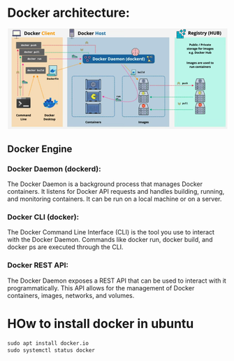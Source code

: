 # Docker architecture:

![alt text](image.png)


## Docker Engine
### Docker Daemon (dockerd): 
The Docker Daemon is a background process that manages Docker containers. It listens for Docker API requests and handles building, running, and monitoring containers. It can be run on a local machine or on a server.

### Docker CLI (docker): 
The Docker Command Line Interface (CLI) is the tool you use to interact with the Docker Daemon. Commands like docker run, docker build, and docker ps are executed through the CLI.

### Docker REST API: 
The Docker Daemon exposes a REST API that can be used to interact with it programmatically. This API allows for the management of Docker containers, images, networks, and volumes.


# HOw to install docker in ubuntu

``` sudo apt update
sudo apt install docker.io
sudo systemctl status docker
```

